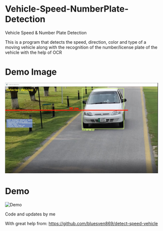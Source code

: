 # Vehicle-Speed-NumberPlate-Detection
Vehicle Speed &amp; Number Plate Detection


This is a program that detects the speed, direction, color and type of a moving vehicle along with the recognition of the number/license plate of the vehicle with the help of OCR


# Demo Image

![Demo Image](image.JPG)

# Demo

![Demo](demo.gif)













Code and updates by me


With great help from: https://github.com/bluesven869/detect-speed-vehicle
